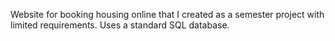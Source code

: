 Website for booking housing online that I created as a semester project with limited requirements.
Uses a standard SQL database.
